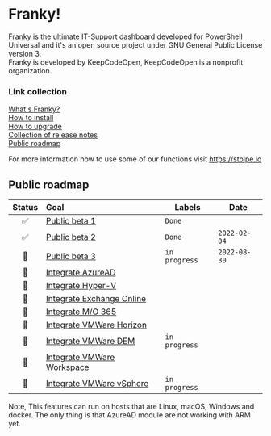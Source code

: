 # Franky!
Franky is the ultimate IT-Support dashboard developed for PowerShell Universal and it's an open source project under GNU General Public License version 3.  
Franky is developed by KeepCodeOpen, KeepCodeOpen is a nonprofit organization.  

### Link collection
[What's Franky?](https://www.keepcodeopen.com/whats-franky/)  
[How to install](https://www.keepcodeopen.com/franky-installation-instructions/)  
[How to upgrade](https://www.keepcodeopen.com/how-to-upgrade-franky/)  
[Collection of release notes](https://www.keepcodeopen.com/franky-release-notes/)  
[Public roadmap](https://www.keepcodeopen.com/franky-public-roadmap/)  
  
For more information how to use some of our functions visit <https://stolpe.io>  

## Public roadmap
| Status | Goal | Labels | Date |
| :---: | :--- | --- | --- |
| ✅ | [Public beta 1](https://github.com/KeepCodeOpen/Franky/releases/tag/v1.0-Beta1) |`Done`| |
| ✅ | [Public beta 2](https://github.com/KeepCodeOpen/Franky/releases/tag/v1.0-Beta2) |`Done`|`2022-02-04`|
| 🚀 | [Public beta 3](https://github.com/KeepCodeOpen/Franky/issues?q=is%3Aopen+is%3Aissue+milestone%3A%22Beta+3%22) |`in progress`|`2022-08-30`|
| 🚀 | [Integrate AzureAD]() | | |
| 🚀 | [Integrate Hyper-V]() | | |
| 🚀 | [Integrate Exchange Online]() | | |
| 🚀 | [Integrate M/O 365]() | | |
| 🚀 | [Integrate VMWare Horizon]() | | |
| 🚀 | [Integrate VMWare DEM]() |`in progress`| |
| 🚀 | [Integrate VMWare Workspace]() | | |
| 🚀 | [Integrate VMWare vSphere]() |`in progress`| |  
  
Note, This features can run on hosts that are Linux, macOS, Windows and docker. The only thing is that AzureAD module are not working with ARM yet.  